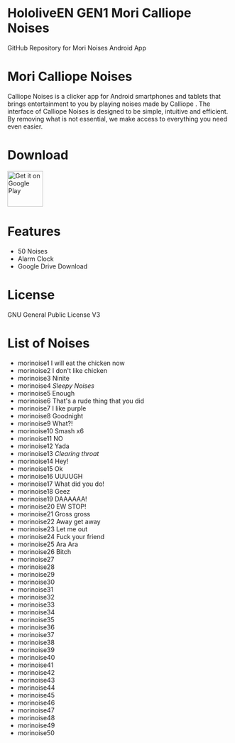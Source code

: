 # HololiveEN GEN1 Mori Calliope Noises 
 GitHub Repository for Mori Noises Android App

# Mori Calliope Noises
Calliope Noises is a clicker app for Android smartphones and tablets that brings entertainment to you by playing noises made by Calliope .
The interface of Calliope Noises is designed to be simple, intuitive and efficient. By removing what is not essential, we make access to everything you need even easier.

# Download
[<img src="https://play.google.com/intl/en_us/badges/images/generic/en_badge_web_generic.png"
alt="Get it on Google Play"
height="80">](https://play.google.com/store/apps/details?id=com.yuzumin.morinoises)

# Features
* 50 Noises
* Alarm Clock
* Google Drive Download

# License
GNU General Public License V3

# List of Noises
* morinoise1  I will eat the chicken now
* morinoise2  I don't like chicken
* morinoise3  Ninite
* morinoise4  *Sleepy Noises*
* morinoise5  Enough
* morinoise6  That's a rude thing that you did
* morinoise7  I like purple
* morinoise8  Goodnight
* morinoise9  What?!
* morinoise10 Smash x6
* morinoise11 NO
* morinoise12 Yada
* morinoise13 *Clearing throat*
* morinoise14 Hey!
* morinoise15 Ok
* morinoise16 UUUUGH
* morinoise17 What did you do!
* morinoise18 Geez
* morinoise19 DAAAAAA!
* morinoise20 EW STOP!
* morinoise21 Gross gross
* morinoise22 Away get away
* morinoise23 Let me out
* morinoise24 Fuck your friend
* morinoise25 Ara Ara
* morinoise26 Bitch
* morinoise27
* morinoise28
* morinoise29
* morinoise30
* morinoise31
* morinoise32
* morinoise33
* morinoise34
* morinoise35
* morinoise36
* morinoise37
* morinoise38
* morinoise39
* morinoise40
* morinoise41
* morinoise42
* morinoise43
* morinoise44
* morinoise45
* morinoise46
* morinoise47
* morinoise48
* morinoise49
* morinoise50

